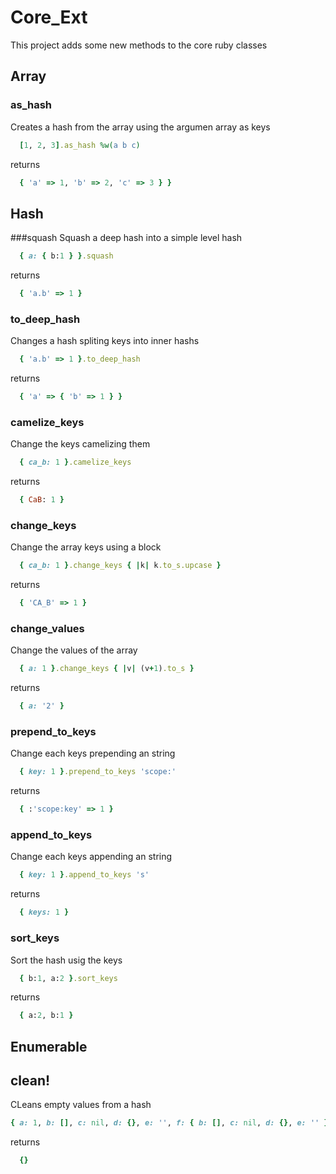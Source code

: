Core_Ext
========

This project adds some new methods to the core ruby classes

## Array
### as_hash
Creates a hash from the array using the argumen array as keys

```ruby
  [1, 2, 3].as_hash %w(a b c)
```
returns
```ruby
  { 'a' => 1, 'b' => 2, 'c' => 3 } }
```

## Hash
###squash
Squash a deep hash into a simple level hash

```ruby
  { a: { b:1 } }.squash
```
returns
```ruby
  { 'a.b' => 1 }
```

### to_deep_hash
Changes a hash spliting keys into inner hashs

```ruby
  { 'a.b' => 1 }.to_deep_hash
```
returns
```ruby
  { 'a' => { 'b' => 1 } }
```

### camelize_keys
Change the keys camelizing them

```ruby
  { ca_b: 1 }.camelize_keys
```
returns
```ruby
  { CaB: 1 }
```

### change_keys
Change the array keys using a block

```ruby
  { ca_b: 1 }.change_keys { |k| k.to_s.upcase }
```
returns
```ruby
  { 'CA_B' => 1 }
```

### change_values
Change the values of the array
```ruby
  { a: 1 }.change_keys { |v| (v+1).to_s }
```
returns
```ruby
  { a: '2' }
```

### prepend_to_keys
Change each keys prepending an string

```ruby
  { key: 1 }.prepend_to_keys 'scope:'
```
returns
```ruby
  { :'scope:key' => 1 }
```
### append_to_keys
Change each keys appending an string

```ruby
  { key: 1 }.append_to_keys 's'
```
returns
```ruby
  { keys: 1 }
```

### sort_keys
Sort the hash usig the keys

```ruby
  { b:1, a:2 }.sort_keys
```
returns
```ruby
  { a:2, b:1 }
```

## Enumerable

## clean!
CLeans empty values from a hash
```ruby
{ a: 1, b: [], c: nil, d: {}, e: '', f: { b: [], c: nil, d: {}, e: '' } }.clean!
```
returns
```ruby
  {}
```